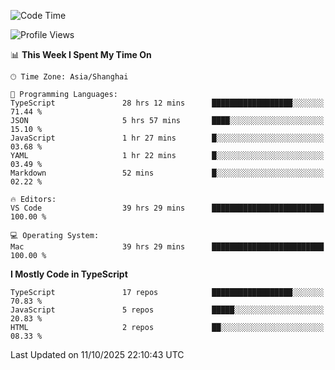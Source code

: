 <!--START_SECTION:waka-->
![Code Time](http://img.shields.io/badge/Code%20Time-8%2C480%20hrs%2037%20mins-blue)

![Profile Views](http://img.shields.io/badge/Profile%20Views-0-blue)

📊 **This Week I Spent My Time On** 

```text
🕑︎ Time Zone: Asia/Shanghai

💬 Programming Languages: 
TypeScript               28 hrs 12 mins      ██████████████████░░░░░░░   71.44 % 
JSON                     5 hrs 57 mins       ████░░░░░░░░░░░░░░░░░░░░░   15.10 % 
JavaScript               1 hr 27 mins        █░░░░░░░░░░░░░░░░░░░░░░░░   03.68 % 
YAML                     1 hr 22 mins        █░░░░░░░░░░░░░░░░░░░░░░░░   03.49 % 
Markdown                 52 mins             █░░░░░░░░░░░░░░░░░░░░░░░░   02.22 % 

🔥 Editors: 
VS Code                  39 hrs 29 mins      █████████████████████████   100.00 % 

💻 Operating System: 
Mac                      39 hrs 29 mins      █████████████████████████   100.00 % 
```

**I Mostly Code in TypeScript** 

```text
TypeScript               17 repos            ██████████████████░░░░░░░   70.83 % 
JavaScript               5 repos             █████░░░░░░░░░░░░░░░░░░░░   20.83 % 
HTML                     2 repos             ██░░░░░░░░░░░░░░░░░░░░░░░   08.33 % 
```




 Last Updated on 11/10/2025 22:10:43 UTC
<!--END_SECTION:waka-->
